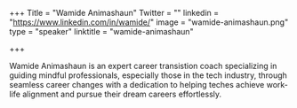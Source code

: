 +++
Title = "Wamide Animashaun"
Twitter = ""
linkedin = "https://www.linkedin.com/in/wamide/"
image = "wamide-animashaun.png"
type = "speaker"
linktitle = "wamide-animashaun"

+++

Wamide Animashaun is an expert career transistion coach specializing in guiding mindful professionals, especially those in the tech industry, through seamless career changes with a dedication to helping teches achieve work-life alignment and pursue their dream careers effortlessly.
